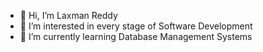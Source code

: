 - 👋 Hi, I’m Laxman Reddy
- 👀 I’m interested in every stage of Software Development
- 🌱 I’m currently learning Database Management Systems


<!---
Nalamalr/Nalamalr is a ✨ special ✨ repository because its `README.md` (this file) appears on your GitHub profile.
You can click the Preview link to take a look at your changes.
--->
